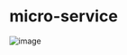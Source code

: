 # micro-service

![image](https://user-images.githubusercontent.com/97189054/199159778-8261a8d0-07e8-4c27-8685-2061788dbe95.png)
